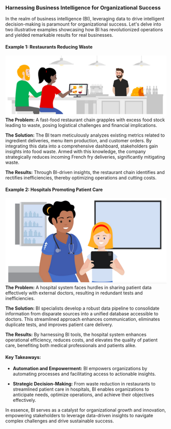 ### Harnessing Business Intelligence for Organizational Success

In the realm of business intelligence (BI), leveraging data to drive intelligent decision-making is paramount for organizational success. Let's delve into two illustrative examples showcasing how BI has revolutionized operations and yielded remarkable results for real businesses.

#### **Example 1: Restaurants Reducing Waste**
![alt text](image.png)
**The Problem:** A fast-food restaurant chain grapples with excess food stock leading to waste, posing logistical challenges and financial implications.

**The Solution:** The BI team meticulously analyzes existing metrics related to ingredient deliveries, menu item production, and customer orders. By integrating this data into a comprehensive dashboard, stakeholders gain insights into food waste. Armed with this knowledge, the company strategically reduces incoming French fry deliveries, significantly mitigating waste.

**The Results:** Through BI-driven insights, the restaurant chain identifies and rectifies inefficiencies, thereby optimizing operations and cutting costs.

#### **Example 2: Hospitals Promoting Patient Care**
![alt text](image-1.png)
**The Problem:** A hospital system faces hurdles in sharing patient data effectively with external doctors, resulting in redundant tests and inefficiencies.

**The Solution:** BI specialists develop a robust data pipeline to consolidate information from disparate sources into a unified database accessible to doctors. This streamlined approach enhances communication, eliminates duplicate tests, and improves patient care delivery.

**The Results:** By harnessing BI tools, the hospital system enhances operational efficiency, reduces costs, and elevates the quality of patient care, benefiting both medical professionals and patients alike.

#### **Key Takeaways:**
- **Automation and Empowerment:** BI empowers organizations by automating processes and facilitating access to actionable insights.
  
- **Strategic Decision-Making:** From waste reduction in restaurants to streamlined patient care in hospitals, BI enables organizations to anticipate needs, optimize operations, and achieve their objectives effectively.

In essence, BI serves as a catalyst for organizational growth and innovation, empowering stakeholders to leverage data-driven insights to navigate complex challenges and drive sustainable success.